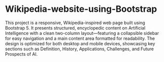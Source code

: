 # Wikipedia-website-using-Bootstrap
This project is a responsive, Wikipedia-inspired web page built using Bootstrap 5. It presents structured, encyclopedic content on Artificial Intelligence with a clean two-column layout—featuring a collapsible sidebar for easy navigation and a main content area formatted for readability. The design is optimized for both desktop and mobile devices, showcasing key sections such as Definition, History, Applications, Challenges, and Future Prospects of AI.
